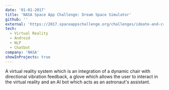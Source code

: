```yaml
---
date: '01-01-2017'
title: 'NASA Space App Challenge: Dream Space Simulator'
github: ''
external: 'https://2017.spaceappschallenge.org/challenges/ideate-and-create/space-jockey/teams/kepler'
tech:
  - Virtual Reality
  - Android
  - NLP
  - Chatbot
company: 'NASA'
showInProjects: true
---
```


A virtual reality system which is an integration of a dynamic chair with directional vibration feedback, a glove which allows the user to interact in the virtual reality and an AI bot which acts as an astronaut's assistant.
